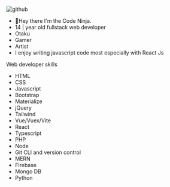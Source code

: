 ![github](https://user-images.githubusercontent.com/70282966/119047202-82d2bc00-b9b5-11eb-84de-62767afba789.gif)

- 👋Hey there I'm the Code Ninja.
- 14 | year old fullstack web developer
- Otaku
- Gamer
- Artist
- I enjoy writing javascript code most especially with React Js

Web developer skills
 - HTML
 - CSS
 - Javascript
 - Bootstrap
 - Materialize
 - jQuery
 - Tailwind
 - Vue/Vuex/Vite
 - React
 - Typescript
 - PHP
 - Node
 - Git CLI and version control
 - MERN
 - Firebase
 - Mongo DB
 - Python
